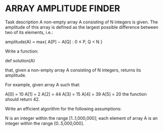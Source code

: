 # ARRAY AMPLITUDE FINDER
Task description
A non-empty array A consisting of N integers is given. The amplitude of this array is defined as the largest possible difference between two of its elements, i.e.:

amplitude(A) = max{ A[P] − A[Q] : 0 ≤ P, Q < N }

Write a function:

def solution(A)

that, given a non-empty array A consisting of N integers, returns its amplitude.

For example, given array A such that:

  A[0] = 10
  A[1] = 2
  A[2] = 44
  A[3] = 15
  A[4] = 39
  A[5] = 20
the function should return 42.

Write an efficient algorithm for the following assumptions:

N is an integer within the range [1..1,000,000];
each element of array A is an integer within the range [0..5,000,000].